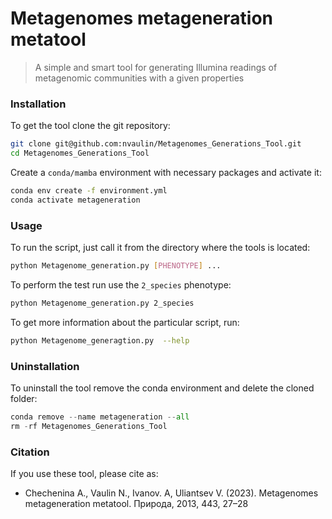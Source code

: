 # Metagenomes metageneration metatool

>  A simple and smart tool for generating Illumina readings of metagenomic communities with a given properties

### Installation

To get the tool clone the git repository:

```bash
git clone git@github.com:nvaulin/Metagenomes_Generations_Tool.git
cd Metagenomes_Generations_Tool
```

Create a `conda/mamba` environment with necessary packages and activate it:

```bash
conda env create -f environment.yml
conda activate metageneration
```

### Usage


To run the script, just call it from the directory where the tools is located:

```bash
python Metagenome_generation.py [PHENOTYPE] ...
```

To perform the test run use the `2_species` phenotype:
```bash
python Metagenome_generation.py 2_species
```

To get more information about the particular script, run:

```bash
python Metagenome_generagtion.py  --help
```


### Uninstallation

To uninstall the tool remove the conda environment and delete the cloned folder:
```python
conda remove --name metageneration --all
rm -rf Metagenomes_Generations_Tool
```

### Citation

If you use these tool, please cite as:
- Chechenina A., Vaulin N., Ivanov. A, Uliantsev V. (2023). Metagenomes metageneration metatool. Природа, 2013, 443, 27–28
